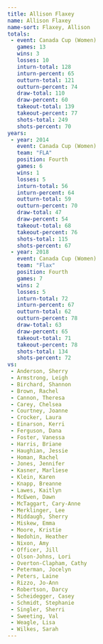 ```yaml
---
title: Allison Flaxey
name: Allison Flaxey
name-sort: Flaxey, Allison
totals:
 - event: Canada Cup (Women)
   games: 13
   wins: 3
   losses: 10
   inturn-total: 128
   inturn-percent: 65
   outturn-total: 121
   outturn-percent: 74
   draw-total: 110
   draw-percent: 60
   takeout-total: 139
   takeout-percent: 77
   shots-total: 249
   shots-percent: 70
years:
 - year: 2014
   event: Canada Cup (Women)
   team: "FLA"
   position: Fourth
   games: 6
   wins: 1
   losses: 5
   inturn-total: 56
   inturn-percent: 64
   outturn-total: 59
   outturn-percent: 70
   draw-total: 47
   draw-percent: 54
   takeout-total: 68
   takeout-percent: 76
   shots-total: 115
   shots-percent: 67
 - year: 2018
   event: Canada Cup (Women)
   team: "Flax"
   position: Fourth
   games: 7
   wins: 2
   losses: 5
   inturn-total: 72
   inturn-percent: 67
   outturn-total: 62
   outturn-percent: 78
   draw-total: 63
   draw-percent: 65
   takeout-total: 71
   takeout-percent: 78
   shots-total: 134
   shots-percent: 72
vs:
 - Anderson, Sherry
 - Armstrong, Leigh
 - Birchard, Shannon
 - Brown, Rachel
 - Cannon, Theresa
 - Carey, Chelsea
 - Courtney, Joanne
 - Crocker, Laura
 - Einarson, Kerri
 - Ferguson, Dana
 - Foster, Vanessa
 - Harris, Briane
 - Haughian, Jessie
 - Homan, Rachel
 - Jones, Jennifer
 - Kasner, Marliese
 - Klein, Karen
 - Knapp, Breanne
 - Lawes, Kaitlyn
 - McEwen, Dawn
 - McTaggart, Cary-Anne
 - Merklinger, Lee
 - Middaugh, Sherry
 - Miskew, Emma
 - Moore, Kristie
 - Nedohin, Heather
 - Nixon, Amy
 - Officer, Jill
 - Olson-Johns, Lori
 - Overton-Clapham, Cathy
 - Peterman, Jocelyn
 - Peters, Laine
 - Rizzo, Jo-Ann
 - Robertson, Darcy
 - Scheidegger, Casey
 - Schmidt, Stephanie
 - Singler, Sherri
 - Sweeting, Val
 - Weagle, Lisa
 - Wilkes, Sarah
---
```

